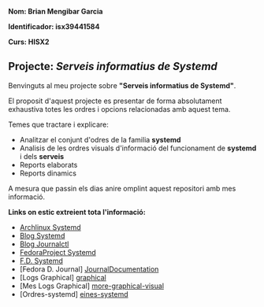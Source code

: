 **Nom: Brian Mengibar Garcia**

**Identificador: isx39441584**

**Curs: HISX2**

**Projecte: _Serveis informatius de Systemd_**
---------------------------------------------------

Benvinguts al meu projecte sobre **"Serveis informatius de Systemd"**.

El proposit d'aquest projecte es presentar de forma absolutament exhaustiva 
totes les ordres i opcions relacionadas amb aquest tema.

Temes que tractare i explicare:

* Analitzar el conjunt d'odres de la familia **systemd**
* Analisis de les ordres visuals d'informació del funcionament de **systemd** i dels **serveis**
* Reports elaborats
* Reports dinamics

A mesura que passin els dias anire omplint aquest repositori amb mes informació.

**Links on estic extreient tota l'informació:**

* [Archlinux Systemd][archlinux]
* [Blog Systemd][blogsystemd]
* [Blog Journalctl][blogjournal]
* [FedoraProject Systemd][fedoraproject]
* [F.D. Systemd][DocumentationSystemd]
* [Fedora D. Journal] [JournalDocumentation]
* [Logs Graphical] [graphical]
* [Mes Logs Graphical] [more-graphical-visual]
* [Ordres-systemd] [eines-systemd]

[archlinux]: https://wiki.archlinux.org/index.php/systemd_(Espa%C3%B1ol)#Uso_b.C3.A1sico_de_systemctl
[blogsystemd]: http://www.rafaelrojas.net/2012/08/24/entendiendo-a-systemd/
[blogjournal]: https://juncotic.com/journalctl-comandos-interesantes/
[fedoraproject]: https://fedoraproject.org/wiki/Systemd
[DocumentationSystemd]: https://docs.fedoraproject.org/en-US/Fedora/24/html/System_Administrators_Guide/ch-Services_and_Daemons.html
[JournalDocumentation]: https://docs.fedoraproject.org/en-US/Fedora/24/html/System_Administrators_Guide/s1-Using_the_Journal.html
[graphical]: https://docs.fedoraproject.org/en-US/Fedora/24/html/System_Administrators_Guide/s1-managing_log_files_in_a_graphical_environment.html
[more-graphical-visual]: http://www.estrellateyarde.org/logs-en-linux
[eines-systemd]: https://diversidadyunpocodetodo.blogspot.com.es/2016/07/systemd-analyze-kcm-systemadm-systemctl.html
